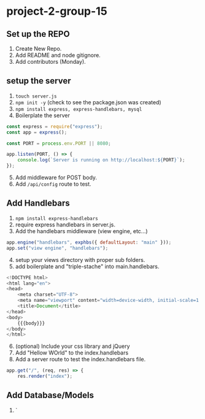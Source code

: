 # project-2-group-15

## Set up the REPO
1. Create New Repo.
2. Add README and node gitignore.
3. Add contributors (Monday).

## setup the server

1. `touch server.js`
2. `npm init -y` (check to see the package.json was created)
3. `npm install express, express-handlebars, mysql`
4. Boilerplate the server

```javascript
const express = require("express");
const app = express();

const PORT = process.env.PORT || 8080;

app.listen(PORT, () => {
    console.log(`Server is running on http://localhost:${PORT}`);
});
```

5. Add middleware for POST body.
6. Add `/api/config` route to test.

## Add Handlebars
1. `npm install express-handlebars`
2. require express handlebars in server.js.
3. Add the handlebars middleware (view engine, etc...)

```javascript
app.engine("handlebars", exphbs({ defaultLayout: "main" }));
app.set("view engine", "handlebars");
```

4. setup your views directory with proper sub folders.
5. add boilerplate and "triple-stache" into main.handlebars.
```javascript
<!DOCTYPE html>
<html lang="en">
<head>
    <meta charset="UTF-8">
    <meta name="viewport" content="width=device-width, initial-scale=1.0">
    <title>Document</title>
</head>
<body>
    {{{body}}}
</body>
</html>
```

6. (optional) Include your css library and jQuery
7. Add "Hellow WOrld" to the index.handlebars
8. Add a server route to test the index.handlebars file.

```javascript
app.get("/", (req, res) => {
    res.render("index");
```

## Add Database/Models
1. `